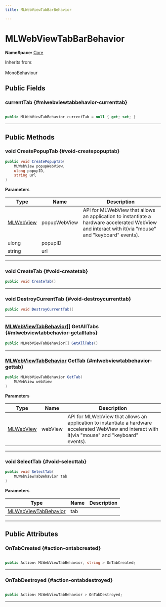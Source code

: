 ```yaml
---
title: MLWebViewTabBarBehavior

---
```


# MLWebViewTabBarBehavior



**NameSpace:** 
[Core](/unity-api/api/MagicLeap.Core/MagicLeap.Core.md) 





Inherits from: <br></br>MonoBehaviour




## Public Fields

### currentTab {#mlwebviewtabbehavior-currenttab}

```csharp

public MLWebViewTabBehavior currentTab = null { get; set; }

```






-----------

## Public Methods

### void CreatePopupTab {#void-createpopuptab}

```csharp
public void CreatePopupTab(
    MLWebView popupWebView,
    ulong popupID,
    string url
)
```


**Parameters**

| Type | Name  | Description  | 
|--|--|--|
| [MLWebView](/unity-api/api/UnityEngine.XR.MagicLeap/MLWebView/UnityEngine.XR.MagicLeap.MLWebView.md) |popupWebView|API for MLWebView that allows an application to instantiate a hardware accelerated WebView and interact with it(via "mouse" and "keyboard" events). |
| ulong |popupID||
| string |url||






-----------

### void CreateTab {#void-createtab}

```csharp
public void CreateTab()
```






-----------

### void DestroyCurrentTab {#void-destroycurrenttab}

```csharp
public void DestroyCurrentTab()
```






-----------

### [MLWebViewTabBehavior](/unity-api/api/MagicLeap.Core/MagicLeap.Core.MLWebViewTabBehavior.md)[] GetAllTabs {#mlwebviewtabbehavior-getalltabs}

```csharp
public MLWebViewTabBehavior[] GetAllTabs()
```






-----------

### [MLWebViewTabBehavior](/unity-api/api/MagicLeap.Core/MagicLeap.Core.MLWebViewTabBehavior.md) GetTab {#mlwebviewtabbehavior-gettab}

```csharp
public MLWebViewTabBehavior GetTab(
    MLWebView webView
)
```


**Parameters**

| Type | Name  | Description  | 
|--|--|--|
| [MLWebView](/unity-api/api/UnityEngine.XR.MagicLeap/MLWebView/UnityEngine.XR.MagicLeap.MLWebView.md) |webView|API for MLWebView that allows an application to instantiate a hardware accelerated WebView and interact with it(via "mouse" and "keyboard" events). |






-----------

### void SelectTab {#void-selecttab}

```csharp
public void SelectTab(
    MLWebViewTabBehavior tab
)
```


**Parameters**

| Type | Name  | Description  | 
|--|--|--|
| [MLWebViewTabBehavior](/unity-api/api/MagicLeap.Core/MagicLeap.Core.MLWebViewTabBehavior.md) |tab||






-----------

## Public Attributes

### OnTabCreated {#action-ontabcreated}

```csharp

public Action< MLWebViewTabBehavior, string > OnTabCreated;

```






-----------

### OnTabDestroyed {#action-ontabdestroyed}

```csharp

public Action< MLWebViewTabBehavior > OnTabDestroyed;

```






-----------

